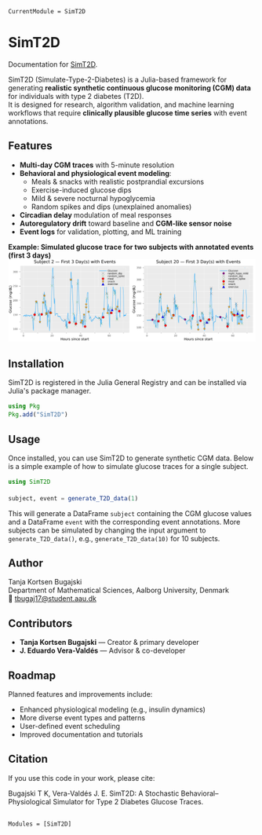 ```@meta
CurrentModule = SimT2D
```

# SimT2D

Documentation for [SimT2D](https://github.com/everval/SimT2D.jl).

SimT2D (Simulate-Type-2-Diabetes) is a Julia-based framework for generating **realistic synthetic continuous glucose monitoring (CGM) data** for individuals with type 2 diabetes (T2D).  
It is designed for research, algorithm validation, and machine learning workflows that require **clinically plausible glucose time series** with event annotations.

## Features

- **Multi-day CGM traces** with 5-minute resolution  
- **Behavioral and physiological event modeling**:  
  - Meals & snacks with realistic postprandial excursions  
  - Exercise-induced glucose dips  
  - Mild & severe nocturnal hypoglycemia  
  - Random spikes and dips (unexplained anomalies)  
- **Circadian delay** modulation of meal responses  
- **Autoregulatory drift** toward baseline and **CGM-like sensor noise**  
- **Event logs** for validation, plotting, and ML training  

**Example: Simulated glucose trace for two subjects with annotated events (first 3 days)**  
![Event plot: first 3 simulated days](../../event_plot_first3days.png)


## Installation

SimT2D is registered in the Julia General Registry and can be installed via Julia's package manager.

```julia
using Pkg
Pkg.add("SimT2D")
```

## Usage

Once installed, you can use SimT2D to generate synthetic CGM data. Below is a simple example of how to simulate glucose traces for a single subject.

```julia
using SimT2D

subject, event = generate_T2D_data(1)
```

This will generate a DataFrame `subject` containing the CGM glucose values and a DataFrame `event` with the corresponding event annotations. 
More subjects can be simulated by changing the input argument to `generate_T2D_data()`, e.g., `generate_T2D_data(10)` for 10 subjects.

## Author

Tanja Kortsen Bugajski  
Department of Mathematical Sciences, Aalborg University, Denmark  
📧 [tbugaj17@student.aau.dk](mailto:tbugaj17@student.aau.dk)

## Contributors

- **Tanja Kortsen Bugajski** — Creator & primary developer
- **J. Eduardo Vera-Valdés** — Advisor & co-developer

## Roadmap

Planned features and improvements include:
- Enhanced physiological modeling (e.g., insulin dynamics)
- More diverse event types and patterns
- User-defined event scheduling
- Improved documentation and tutorials

## Citation

If you use this code in your work, please cite:

Bugajski T K, Vera-Valdés J. E. SimT2D: A Stochastic Behavioral–Physiological Simulator for Type 2 Diabetes Glucose Traces. 


```@index
```

```@autodocs
Modules = [SimT2D]
```

